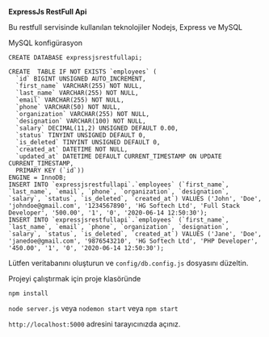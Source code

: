 
**ExpressJs RestFull Api**

Bu restfull servisinde kullanılan teknolojiler Nodejs, Express ve MySQL


MySQL konfigürasyon

    CREATE DATABASE expressjsrestfullapi;
    
    CREATE  TABLE IF NOT EXISTS `employees` (
      `id` BIGINT UNSIGNED AUTO_INCREMENT,
      `first_name` VARCHAR(255) NOT NULL,
      `last_name` VARCHAR(255) NOT NULL,
      `email` VARCHAR(255) NOT NULL,
      `phone` VARCHAR(50) NOT NULL,
      `organization` VARCHAR(255) NOT NULL,
      `designation` VARCHAR(100) NOT NULL,
      `salary` DECIMAL(11,2) UNSIGNED DEFAULT 0.00,
      `status` TINYINT UNSIGNED DEFAULT 0,
      `is_deleted` TINYINT UNSIGNED DEFAULT 0,
      `created_at` DATETIME NOT NULL,
      `updated_at` DATETIME DEFAULT CURRENT_TIMESTAMP ON UPDATE CURRENT_TIMESTAMP,
      PRIMARY KEY (`id`))
    ENGINE = InnoDB;
    INSERT INTO `expressjsrestfullapi`.`employees` (`first_name`, `last_name`, `email`, `phone`, `organization`, `designation`, `salary`, `status`, `is_deleted`, `created_at`) VALUES ('John', 'Doe', 'johndoe@gmail.com', '1234567890', 'HG Softech Ltd', 'Full Stack Developer', '500.00', '1', '0', '2020-06-14 12:50:30');
    INSERT INTO `expressjsrestfullapi`.`employees` (`first_name`, `last_name`, `email`, `phone`, `organization`, `designation`, `salary`, `status`, `is_deleted`, `created_at`) VALUES ('Jane', 'Doe', 'janedoe@gmail.com', '9876543210', 'HG Softech Ltd', 'PHP Developer', '450.00', '1', '0', '2020-06-14 12:50:30');

Lütfen veritabanını oluşturun ve `config/db.config.js` dosyasını düzeltin.

Projeyi çalıştırmak için proje klasöründe

    npm install

`node server.js` veya `nodemon start` veya `npm start`


`http://localhost:5000` adresini tarayıcınızda açınız.
